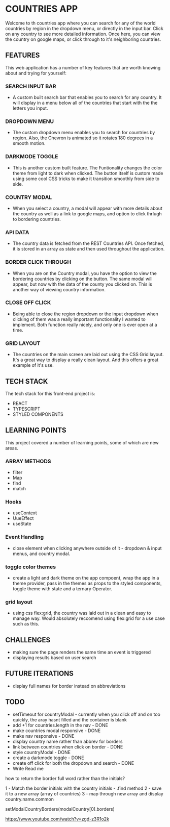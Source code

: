 # COUNTRIES APP

Welcome to th countries app where you can search for any of the world countries by region in the dropdown menu, or directly in the input bar. Click on any country to see more detailed information. Once here, you can view the country on google maps, or click through to it's neighboring countries.

## FEATURES

This web application has a number of key features that are worth knowing about and trying for yourself:

### SEARCH INPUT BAR
- A custom built search bar that enables you to search for any country. It will display in a menu below all of the countries that start with the the letters you input. 

### DROPDOWN MENU
- The custom dropdown menu enables you to search for countries by region. Also, the Chevron is animated so it rotates 180 degrees in a smooth motion.

### DARKMODE TOGGLE
- This is another custom built feature. The Funtionality changes the color theme from light to dark when clicked. The button itself is custom made using some cool CSS tricks to make it transition smoothly from side to side.

### COUNTRY MODAL
- When you select a country, a modal will appear with more details about the country as well as a link to google maps, and option to click thrlugh to bordering countries.

### API DATA
- The country data is fetched from the REST Countries API. Once fetched, it is stored in an array as state and then used throughout the application.

### BORDER CLICK THROUGH
- When you are on the Country modal, you have the option to view the bordering countries by clicking on the button. The same modal will appear, but now with the data of the county you clicked on. This is another way of viewing country information.

### CLOSE OFF CLICK
- Being able to close the region dropdown or the input dropdown when clicking of them was a really important functionality I wanted to implement. Both function really nicely, and only one is ever open at a time.
### GRID LAYOUT
- The countries on the main screen are laid out using the CSS Grid layout. It's a great way to display a really clean layout. And this offers a great example of it's use.

## TECH STACK

The tech stack for this front-end project is:

- REACT
- TYPESCRIPT
- STYLED COMPONENTS


## LEARNING POINTS

This project covered a number of learning points, some of which are new areas.

### ARRAY METHODS
  - filter
  - Map
  - find
  - match

### Hooks
- useContext
- UueEffect
- useState

### Event Handling
- close element when clicking anywhere outside of it - dropdown & input menus, and country modal.

### toggle color themes 
- create a light and dark theme on the app compoent, wrap the app in a theme provider, pass in the themes as props to the styled components, toggle theme with state and a ternary Operator.

### grid layout
- using css flex:grid, the country was laid out in a clean and easy to manage way. Would absolutely reccomend using flex:grid for a use case such as this.


## CHALLENGES

- making sure the page renders the same time an event is triggered
- displaying results based on user search

## FUTURE ITERATIONS

- display full names for border instead on abbreviations 

## TODO

- setTimeout for countryModal - currently when you click off and on too quickly, the aray hasnt filled and the container is blank
- add +1 for countries.length in the nav - DONE
- make countries modal responsive - DONE
- make nav responsive - DONE
- display country name rather than abbrev for borders
- link between countries when click on border - DONE
- style countryModal - DONE
- create a darkmode toggle - DONE
- create off click for both the dropdown and search - DONE
- Write Read me

how to return the border full word rather than the initials?

1 - Match the border initials with the country initials - .find method
2 - save it to a new array (array of countries)
3 - map through new array and display country.name.common

setModalCountryBorders(modalCountry[0].borders)

https://www.youtube.com/watch?v=zgd-z3R1o2k

